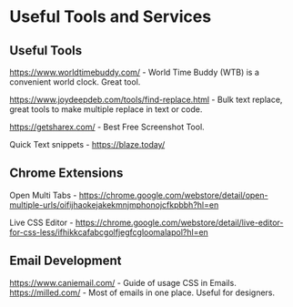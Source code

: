 # Useful Tools and Services






## Useful Tools
https://www.worldtimebuddy.com/ - World Time Buddy (WTB) is a convenient world clock. Great tool.

https://www.joydeepdeb.com/tools/find-replace.html - Bulk text replace, great tools to make multiple replace in text or code.

https://getsharex.com/ - Best Free Screenshot Tool.

Quick Text snippets -  https://blaze.today/





## Chrome Extensions
Open Multi Tabs -  https://chrome.google.com/webstore/detail/open-multiple-urls/oifijhaokejakekmnjmphonojcfkpbbh?hl=en

Live CSS Editor - https://chrome.google.com/webstore/detail/live-editor-for-css-less/ifhikkcafabcgolfjegfcgloomalapol?hl=en


## Email Development
https://www.caniemail.com/ - Guide of usage CSS in Emails.
https://milled.com/ - Most of emails in one place. Useful for designers.

